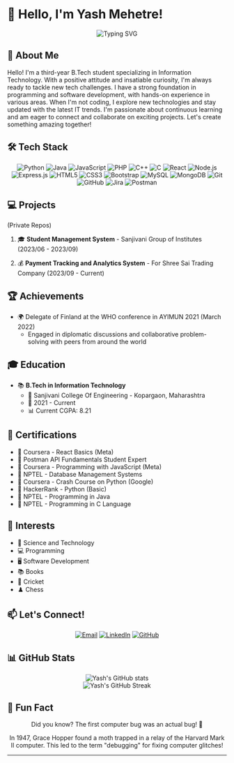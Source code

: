 # 👋 Hello, I'm Yash Mehetre!

<div align="center">
  <img src="https://readme-typing-svg.herokuapp.com?font=Fira+Code&pause=1000&color=2E97F7&center=true&vCenter=true&width=435&lines=Software+Developer;Web+Enthusiast;Curious+Learner;Problem+Solver" alt="Typing SVG" />
</div>

## 🚀 About Me

Hello! I'm a third-year B.Tech student specializing in Information Technology. With a positive attitude and insatiable curiosity, I'm always ready to tackle new tech challenges. I have a strong foundation in programming and software development, with hands-on experience in various areas. 
When I'm not coding, I explore new technologies and stay updated with the latest IT trends. 
I'm passionate about continuous learning and am eager to connect and collaborate on exciting projects. Let's create something amazing together!

## 🛠️ Tech Stack

<div align="center">

![Python](https://img.shields.io/badge/-Python-3776AB?style=flat-square&logo=Python&logoColor=white)
![Java](https://img.shields.io/badge/-Java-007396?style=flat-square&logo=Java&logoColor=white)
![JavaScript](https://img.shields.io/badge/-JavaScript-F7DF1E?style=flat-square&logo=JavaScript&logoColor=black)
![PHP](https://img.shields.io/badge/-PHP-777BB4?style=flat-square&logo=PHP&logoColor=white)
![C++](https://img.shields.io/badge/-C++-00599C?style=flat-square&logo=C%2B%2B&logoColor=white)
![C](https://img.shields.io/badge/-C-A8B9CC?style=flat-square&logo=C&logoColor=black)
![React](https://img.shields.io/badge/-React-61DAFB?style=flat-square&logo=React&logoColor=black)
![Node.js](https://img.shields.io/badge/-Node.js-339933?style=flat-square&logo=Node.js&logoColor=white)
![Express.js](https://img.shields.io/badge/-Express.js-000000?style=flat-square&logo=Express&logoColor=white)
![HTML5](https://img.shields.io/badge/-HTML5-E34F26?style=flat-square&logo=HTML5&logoColor=white)
![CSS3](https://img.shields.io/badge/-CSS3-1572B6?style=flat-square&logo=CSS3&logoColor=white)
![Bootstrap](https://img.shields.io/badge/-Bootstrap-7952B3?style=flat-square&logo=Bootstrap&logoColor=white)
![MySQL](https://img.shields.io/badge/-MySQL-4479A1?style=flat-square&logo=MySQL&logoColor=white)
![MongoDB](https://img.shields.io/badge/-MongoDB-47A248?style=flat-square&logo=MongoDB&logoColor=white)
![Git](https://img.shields.io/badge/-Git-F05032?style=flat-square&logo=Git&logoColor=white)
![GitHub](https://img.shields.io/badge/-GitHub-181717?style=flat-square&logo=GitHub&logoColor=white)
![Jira](https://img.shields.io/badge/-Jira-0052CC?style=flat-square&logo=Jira&logoColor=white)
![Postman](https://img.shields.io/badge/-Postman-FF6C37?style=flat-square&logo=Postman&logoColor=white)

</div>

## 💻 Projects
(Private Repos)
1. 🎓 **Student Management System** - Sanjivani Group of Institutes (2023/06 - 2023/09)
<!--2. 
3. 🌐 **Dynamic Website for Sai Inficon Consultants** (2023/02 - 2023/05)
4. 🤖 **Smart Virtual Assistant** - Python (2023/01)
5. 🎥 **Chrome Extension: YouTube Timestamp Bookmarker** (2023/04 - 2023/05)
-->
2. 💰 **Payment Tracking and Analytics System** - For Shree Sai Trading Company (2023/09 - Current)

## 🏆 Achievements

- 🌍 Delegate of Finland at the WHO conference in AYIMUN 2021 (March 2022)
  - Engaged in diplomatic discussions and collaborative problem-solving with peers from around the world

## 🎓 Education

- 📚 **B.Tech in Information Technology**
  - 🏫 Sanjivani College Of Engineering - Kopargaon, Maharashtra
  - 📅 2021 - Current
  - 📊 Current CGPA: 8.21

## 📜 Certifications

- 🏅 Coursera - React Basics (Meta)
- 🏅 Postman API Fundamentals Student Expert
- 🏅 Coursera - Programming with JavaScript (Meta)
- 🏅 NPTEL - Database Management Systems
- 🏅 Coursera - Crash Course on Python (Google)
- 🏅 HackerRank - Python (Basic)
- 🏅 NPTEL - Programming in Java
- 🏅 NPTEL - Programming in C Language

## 🌈 Interests

- 🔬 Science and Technology
- 💻 Programming
- 🖥️ Software Development
- 📚 Books
- 🏏 Cricket
- ♟️ Chess

## 📫 Let's Connect!

<div align="center">

[![Email](https://img.shields.io/badge/-Email-D14836?style=for-the-badge&logo=Gmail&logoColor=white)](mailto:yashmehetre12@gmail.com)
[![LinkedIn](https://img.shields.io/badge/-LinkedIn-0077B5?style=for-the-badge&logo=Linkedin&logoColor=white)](https://www.linkedin.com/in/yash-mehetre-17b2a7232)
[![GitHub](https://img.shields.io/badge/-GitHub-181717?style=for-the-badge&logo=GitHub&logoColor=white)](https://github.com/YashMehetre)

</div>

## 📊 GitHub Stats

<div align="center">
  <img src="https://github-readme-stats.vercel.app/api?username=YashMehetre&show_icons=true&theme=radical" alt="Yash's GitHub stats" />
</div>

<div align="center">
  <img src="https://github-readme-streak-stats.herokuapp.com/?user=YashMehetre&theme=radical" alt="Yash's GitHub Streak" />
</div>

## 🌟 Fun Fact

<div align="center">

Did you know? The first computer bug was an actual bug! 🐛

In 1947, Grace Hopper found a moth trapped in a relay of the Harvard Mark II computer. This led to the term "debugging" for fixing computer glitches!

</div>

---
